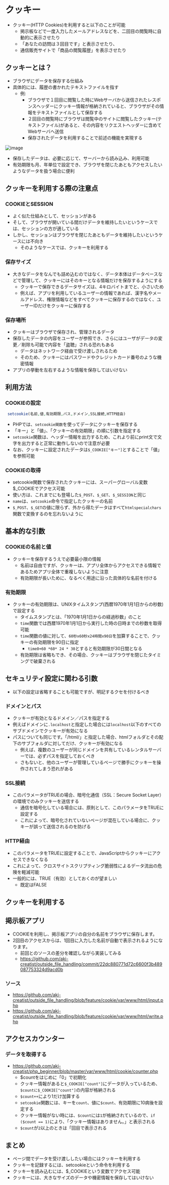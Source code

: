 # クッキー

* クッキー(HTTP Cookies)を利用すると以下のことが可能
    * 掲示板などで一度入力したメールアドレスなどを、二回目の閲覧時に自動的に表示させたり
    * 「あなたの訪問は３回目です」と表示させたり、
    * 通信販売サイトで「商品の閲覧履歴」を表示させたり

## クッキーとは？

* ブラウザにデータを保存する仕組み
* 具体的には、履歴の書かれたテキストファイルを指す
    * 例: 
        * ブラウザで１回目に閲覧した時にWebサーバから送信されたレスポンスヘッダーにクッキー情報が格納されていると、ブラウザがその情報をテキストファイルとして保存する
        * ２回目の閲覧時にブラウザは閲覧中のサイトに閲覧したクッキー(テキストファイル)があると、その内容をリクエストヘッダーに含めてWebサーバへ送信
        * 保存されたデータを利用することで前述の機能を実現する

![image](image/cookie_01.png)

* 保存したデータは、必要に応じて、サーバーから読み込み、利用可能
* 有効期限も月、年単位で設定でき、ブラウザを閉じたあともアクセスしたいようなデータを扱う場合に便利

## クッキーを利用する際の注意点

### COOKIEとSESSION

* よく似た仕組みとして、セッションがある
* そして、ブラウザが開いている間だけデータを維持したいというケースでは、セッションの方が適している
* しかし、セッションはブラウザを閉じたあともデータを維持したいというケースには不向き
    * そのようなケースでは、クッキーを利用する

### 保存サイズ

* 大きなデータをなんでも詰め込むのではなく、データ本体はデータベースなどで管理して、クッキーにはそのキーとなる情報だけを保存するようにする
    * クッキーで保存できるデータサイズは、4キロバイトまでと、小さいため
    * 例えば、アプリを利用しているユーザーの情報であれば、漢字名やメールアドレス、権限情報などをすべてクッキーに保存するのではなく、ユーザーIDだけをクッキーに保存する
        
### 保存場所

* クッキーはブラウザで保存され、管理されるデータ
* 保存したデータの内容をユーザーが参照でき、さらにはユーザがデータの変更／削除も可能で内容を「盗聴」される恐れもある
    * データはネットワーク経由で受け渡しされるため
    * そのため、クッキーにはパスワードやクレジットカード番号のような機密情報
* アプリの挙動を左右するような情報を保存してはいけない

## 利用方法

### COOKIEの設定

```php
 setcookie(名前,値,有効期限,パス,ドメイン,SSL接続,HTTP経由)
```

* PHPでは、`setcookie関数`を使ってデータにクッキーを保存する
* 「キー」と「値」、「クッキーの有効期限」の順に引数を指定する
* `setcookie`関数は、ヘッダー情報を出力するため、これより前にprint文で文字を出力すると正常に動作しないので注意が必要
* なお、クッキーに設定されたデータは`$_COOKIE["キー"]`とすることで「値」を参照可能
        
### COOKIEの取得

* setcookie関数で保存されたクッキーには、スーパーグローバル変数$_COOKIEでアクセス可能
* 使い方は、これまでにも登場した`$_POST`、`$_GET`、`$_SESSION`と同じ
* `name`は、`setcookie`命令で指定したクッキーの名前
* `$_POST`、`$_GET`の値に限らず、外から得たデータはすべて`htmlspecialchars`関数で変換するのを忘れないように

## 基本的な引数

### COOKIEの名前と値

* クッキーを保存するうえで必要最小限の情報
    * 名前は自由ですが、クッキーは、アプリ全体からアクセスできる情報であるためアプリ全体で重複しないように注意
    * 有効期限が長いために、なるべく用途に沿った具体的な名前を付ける

### 有効期限

* クッキーの有効期限は、UNIXタイムスタンプ(西暦1970年1月1日からの秒数)で設定する
    * タイムスタンプとは、「1970年1月1日からの経過秒数」のこと
    * `time`関数では西暦1970年1月1日から実行した時の日時までの秒数を取得可能
    * `time`関数の値に対して、`60秒x60秒x24時間x90日`を加算することで、クッキーの有効期限を90日に指定
        * `time0+60 *60* 24 * 30`とすると有効期限が30日間となる
    * 有効期限は省略もでき、その場合、クッキーはブラウザを閉じたタイミングで破棄される

## セキュリティ設定に関わる引数

* 以下の設定は省略することも可能ですが、明記するクセを付けるべき

### ドメインとパス

* クッキーが有効となるドメイン／パスを指定する
* 例えばドメインに`.localhost`と指定した場合には`localhost`以下のすべてのサブドメインでクッキーが有効になる
* パスについても同じです。「/html/」と指定した場合、htmlフォルダとその配下のサブフォルダに対してだけ、クッキーが有効になる
    * 例えば、複数のユーザーが同じドメインを共有しているレンタルサーバーでは、必ずパスを指定しておくべき
    * さもないと、他のユーザーが管理しているページで勝手にクッキーを操作されてしまう恐れがある

### SSL接続

* このパラメータがTRUEの場合、暗号化通信（SSL：Secure Socket Layer）の環境でのみクッキーを送信する
    * 通信を暗号化している場合には、原則として、このパラメータをTRUEに設定する
    * これによって、暗号化されていないページが混在している場合に、クッキーが誤って送信されるのを防げる

### HTTP経由

* このパラメータをTRUEに設定することで、JavaScriptからクッキーにアクセスできなくなる
* これによって、クロスサイトスクリプティング脆弱性によるデータ流出の危険を軽減可能
* 一般的には、TRUE（有効）としておくのが望ましい
    * 既定はFALSE

## クッキーを利用する

## 掲示板アプリ

* COOKIEを利用し、掲示板アプリの自分の名前をブラウザに保存します。
* 2回目のアクセスからは、1回目に入力した名前が自動で表示されるようになります。
    * 前回とのソースの差分を確認しながら実装してみる
    * https://github.com/aki-creatist/outside_file_handling/commit/22dc880771d72c6600f3b489087753324d9acd0b
### ソース

* https://github.com/aki-creatist/outside_file_handling/blob/feature/cookie/var/www/html/input.php
* https://github.com/aki-creatist/outside_file_handling/blob/feature/cookie/var/www/html/write.php

## アクセスカウンター

### データを取得する

* https://github.com/aki-creatist/php_beginner/blob/master/var/www/html/cookie/counter.php
    * $countをはじめに「0」で初期化
    * クッキー情報があると`$_COOKIE["count"]`にデータが入っているため、`$countに$_COOKIE["count"]`の内容が格納される
    * `$count++`により1だけ加算する
    * `setcookie`関数には、キーを`count`、値に`$count`、有効期限に10病後を設定する
    * クッキー情報がない時には、`$count`には`1`が格納されているので、`if ($count == 1)`により、「クッキー情報はありません。」と表示される
    * `$count`が`2`以上のときは「<?=$count?>回目で表示される

## まとめ

* ページ間でデータを受け渡ししたい場合にはクッキーを利用する
* クッキーを記録するには、setcookieという命令を利用する
* クッキーを読み込むには、$_COOKIEという変数でアクセス可能
* クッキーには、大きなサイズのデータや機密情報を保存してはいけない
